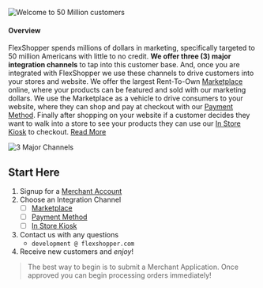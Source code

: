 ![Welcome to 50 Million customers](https://github.com/FlexShopper/FSDOCS/blob/master/Integrations/assets/50-million.png)

#### Overview
FlexShopper spends millions of dollars in marketing, specifically targeted to 50 million Americans with little to no credit.  **We offer three (3) major integration channels** to tap into this customer base.  And, once you are integrated with FlexShopper we use these channels to drive customers into your stores and website.  We offer the largest Rent-To-Own [Marketplace](https://github.com/FlexShopper/FSDOCS/blob/master/Integrations/marketplace.md) online, where your products can be featured and sold with our marketing dollars.  We use the Marketplace as a vehicle to drive consumers to your website, where they can shop and pay at checkout with our [Payment Method](https://github.com/FlexShopper/FSDOCS/blob/master/Integrations/payment-method.md).  Finally after shopping on your website if a customer decides they want to walk into a store to see your products they can use our [In Store Kiosk](url) to checkout.  [Read More](https://github.com/FlexShopper/FSDOCS/blob/master/Integrations/assets/FlexShopper-Overview.pdf)

![3 Major Channels](https://github.com/FlexShopper/FSDOCS/blob/master/Integrations/assets/3-channels.png)

## Start Here
1. Signup for a [Merchant Account](https://github.com/FlexShopper/FSDOCS/blob/master/Integrations/merchant-account.md)
2. Choose an Integration Channel
	- [ ]  [Marketplace](https://github.com/FlexShopper/FSDOCS/blob/master/Integrations/marketplace.md)
	- [ ]  [Payment Method](https://github.com/FlexShopper/FSDOCS/blob/master/Integrations/payment-method.md)
	- [ ]  [In Store Kiosk](url)
3. Contact us with any questions
	- `development @ flexshopper.com`
4. Receive new customers and _enjoy_!

> The best way to begin is to submit a Merchant Application. Once approved you can begin processing orders immediately!






